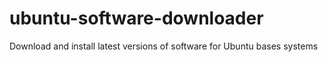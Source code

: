 # ubuntu-software-downloader
Download and install latest versions of software for Ubuntu bases systems
